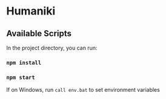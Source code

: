 # Humaniki 

## Available Scripts

In the project directory, you can run:

### `npm install`

### `npm start`

If on Windows, run `call env.bat` to set environment variables 
